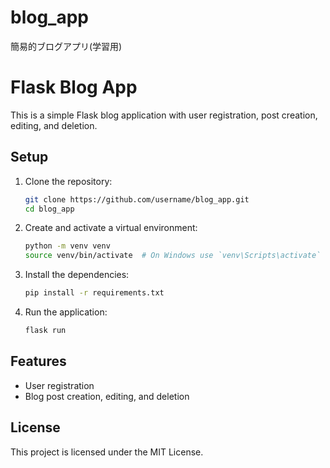 # blog_app
簡易的ブログアプリ(学習用)
# Flask Blog App

This is a simple Flask blog application with user registration, post creation, editing, and deletion.

## Setup

1. Clone the repository:

    ```bash
    git clone https://github.com/username/blog_app.git
    cd blog_app
    ```

2. Create and activate a virtual environment:

    ```bash
    python -m venv venv
    source venv/bin/activate  # On Windows use `venv\Scripts\activate`
    ```

3. Install the dependencies:

    ```bash
    pip install -r requirements.txt
    ```

4. Run the application:

    ```bash
    flask run
    ```

## Features

- User registration
- Blog post creation, editing, and deletion

## License

This project is licensed under the MIT License.